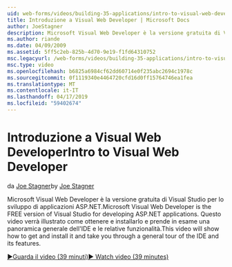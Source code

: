 ```yaml
---
uid: web-forms/videos/building-35-applications/intro-to-visual-web-developer
title: Introduzione a Visual Web Developer | Microsoft Docs
author: JoeStagner
description: Microsoft Visual Web Developer è la versione gratuita di Visual Studio per lo sviluppo di applicazioni ASP.NET. Questo video verrà illustrato come ottenere e installarlo insieme a t...
ms.author: riande
ms.date: 04/09/2009
ms.assetid: 5ff5c2eb-825b-4d70-9e19-f1fd64310752
msc.legacyurl: /web-forms/videos/building-35-applications/intro-to-visual-web-developer
msc.type: video
ms.openlocfilehash: b6825a6984cf62dd60714e0f235abc2694c1978c
ms.sourcegitcommit: 0f1119340e4464720cfd16d0ff15764746ea1fea
ms.translationtype: MT
ms.contentlocale: it-IT
ms.lasthandoff: 04/17/2019
ms.locfileid: "59402674"
---
```

# <a name="intro-to-visual-web-developer"></a><span data-ttu-id="dd303-104">Introduzione a Visual Web Developer</span><span class="sxs-lookup"><span data-stu-id="dd303-104">Intro to Visual Web Developer</span></span>

<span data-ttu-id="dd303-105">da [Joe Stagner](https://github.com/JoeStagner)</span><span class="sxs-lookup"><span data-stu-id="dd303-105">by [Joe Stagner](https://github.com/JoeStagner)</span></span>

<span data-ttu-id="dd303-106">Microsoft Visual Web Developer è la versione gratuita di Visual Studio per lo sviluppo di applicazioni ASP.NET.</span><span class="sxs-lookup"><span data-stu-id="dd303-106">Microsoft Visual Web Developer is the FREE version of Visual Studio for developing ASP.NET applications.</span></span> <span data-ttu-id="dd303-107">Questo video verrà illustrato come ottenere e installarlo e prende in esame una panoramica generale dell'IDE e le relative funzionalità.</span><span class="sxs-lookup"><span data-stu-id="dd303-107">This video will show how to get and install it and take you through a general tour of the IDE and its features.</span></span>

[<span data-ttu-id="dd303-108">&#9654;Guarda il video (39 minuti)</span><span class="sxs-lookup"><span data-stu-id="dd303-108">&#9654; Watch video (39 minutes)</span></span>](https://channel9.msdn.com/Blogs/ASP-NET-Site-Videos/intro-to-visual-web-developer)
